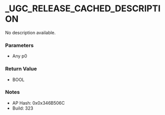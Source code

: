 # _UGC_RELEASE_CACHED_DESCRIPTION

No description available.

### Parameters
* Any p0

### Return Value
* BOOL

### Notes
* AP Hash: 0x0x346B506C
* Build: 323

